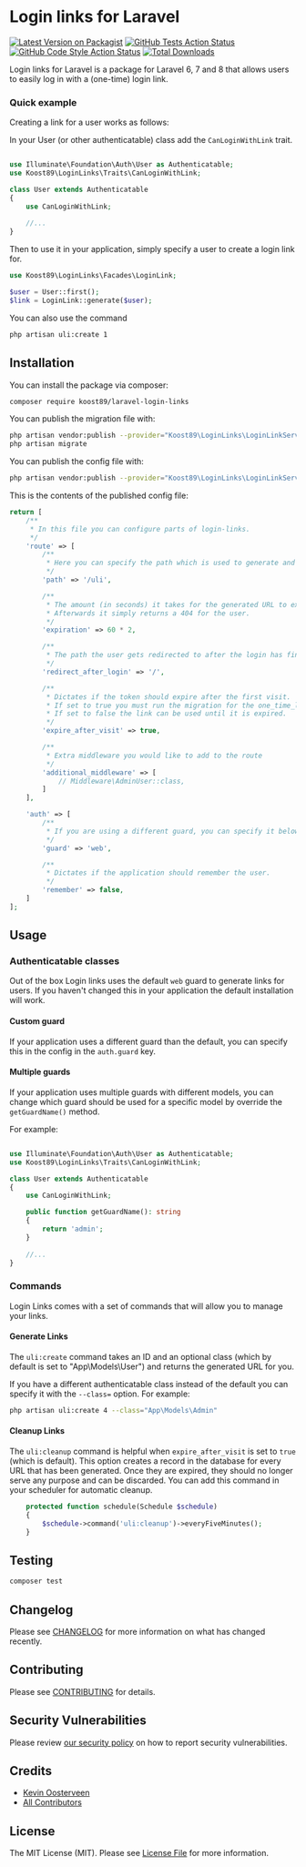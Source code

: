 # Login links for Laravel

[![Latest Version on Packagist](https://img.shields.io/packagist/v/koost89/laravel-login-links.svg?style=flat-square)](https://packagist.org/packages/koost89/laravel-login-links)
[![GitHub Tests Action Status](https://img.shields.io/github/workflow/status/koost89/laravel-login-links/Tests%20-%20Current/main?label=tests)](https://img.shields.io/github/workflow/status/koost89/laravel-login-links/Tests%20-%20Current/main?label=tests)
[![GitHub Code Style Action Status](https://img.shields.io/github/workflow/status/koost89/laravel-login-links/Check%20&%20fix%20styling/main?label=code%20style)](https://img.shields.io/github/workflow/status/koost89/laravel-login-links/Check%20&%20fix%20styling/main?label=code%20style)
[![Total Downloads](https://img.shields.io/packagist/dt/koost89/laravel-login-links.svg?style=flat-square)](https://packagist.org/packages/koost89/laravel-login-links)

Login links for Laravel is a package for Laravel 6, 7 and 8
that allows users to easily log in with a (one-time) login link.

### Quick example
Creating a link for a user works as follows:

In your User (or other authenticatable) class add the `CanLoginWithLink` trait.

```php

use Illuminate\Foundation\Auth\User as Authenticatable;
use Koost89\LoginLinks\Traits\CanLoginWithLink;

class User extends Authenticatable
{
    use CanLoginWithLink;
    
    //...
}

```

Then to use it in your application, simply specify a user to create a login link for.

```php
use Koost89\LoginLinks\Facades\LoginLink;

$user = User::first();
$link = LoginLink::generate($user);
```

You can also use the command

```bash 
php artisan uli:create 1
```

## Installation

You can install the package via composer:

```bash
composer require koost89/laravel-login-links
```

You can publish the migration file with:
```bash
php artisan vendor:publish --provider="Koost89\LoginLinks\LoginLinkServiceProvider" --tag="login-links-migrations"
php artisan migrate
```

You can publish the config file with:
```bash
php artisan vendor:publish --provider="Koost89\LoginLinks\LoginLinkServiceProvider" --tag="login-links-config"
```

This is the contents of the published config file:

```php
return [
    /**
     * In this file you can configure parts of login-links.
     */
    'route' => [
        /**
         * Here you can specify the path which is used to generate and authenticate the user on.
         */
        'path' => '/uli',

        /**
         * The amount (in seconds) it takes for the generated URL to expire.
         * Afterwards it simply returns a 404 for the user.
         */
        'expiration' => 60 * 2,

        /**
         * The path the user gets redirected to after the login has finished.
         */
        'redirect_after_login' => '/',

        /**
         * Dictates if the token should expire after the first visit.
         * If set to true you must run the migration for the one_time_logins table.
         * If set to false the link can be used until it is expired.
         */
        'expire_after_visit' => true,

        /**
         * Extra middleware you would like to add to the route
         */
        'additional_middleware' => [
            // Middleware\AdminUser::class,
        ]
    ],

    'auth' => [
        /**
         * If you are using a different guard, you can specify it below.
         */
        'guard' => 'web',

        /**
         * Dictates if the application should remember the user.
         */
        'remember' => false,
    ]
];
```

## Usage

### Authenticatable classes

Out of the box Login links uses the default `web` guard to generate links for users. 
If you haven't changed this in your application the default installation will work.

#### Custom guard
If your application uses a different guard than the default, you can specify this in the config in the `auth.guard` key.


#### Multiple guards
If your application uses multiple guards with different models, you can change which guard 
should be used for a specific model by override the `getGuardName()` method.

For example:

```php

use Illuminate\Foundation\Auth\User as Authenticatable;
use Koost89\LoginLinks\Traits\CanLoginWithLink;

class User extends Authenticatable
{
    use CanLoginWithLink;

    public function getGuardName(): string
    {
        return 'admin';
    }    
    
    //...
}

```

### Commands
Login Links comes with a set of commands that will allow you to manage your links. 

#### Generate Links
The `uli:create` command takes an ID and an optional class (which by default is set to "App\Models\User") and returns 
the generated URL for you.

If you have a different authenticatable class instead of the default you can specify it with the `--class=` option. 
For example:
```bash
php artisan uli:create 4 --class="App\Models\Admin"
```

#### Cleanup Links

The `uli:cleanup` command is helpful when `expire_after_visit` is set to `true` (which is default). 
This option creates a record in the database for every URL that has been generated. 
Once they are expired, they should no longer serve any purpose and can be discarded. 
You can add this command in your scheduler for automatic cleanup.
```php
    protected function schedule(Schedule $schedule)
    {
        $schedule->command('uli:cleanup')->everyFiveMinutes();
    }
```



## Testing

```bash
composer test
```

## Changelog

Please see [CHANGELOG](CHANGELOG.md) for more information on what has changed recently.

## Contributing

Please see [CONTRIBUTING](.github/CONTRIBUTING.md) for details.

## Security Vulnerabilities

Please review [our security policy](../../security/policy) on how to report security vulnerabilities.

## Credits

- [Kevin Oosterveen](https://github.com/koost89)
- [All Contributors](../../contributors)

## License

The MIT License (MIT). Please see [License File](LICENSE.md) for more information.
